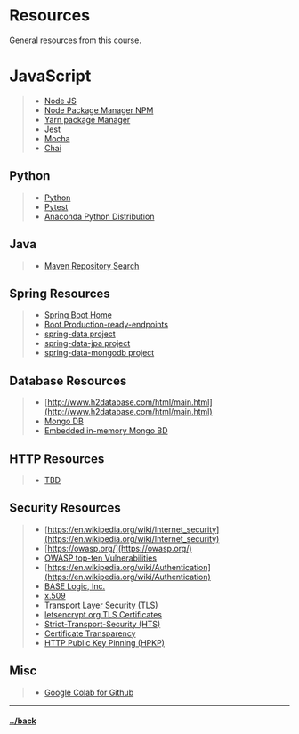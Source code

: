 # Resources
General resources from this course.


# JavaScript
> * [Node JS](https://nodejs.org)
> * [Node Package Manager NPM](https://www.npmjs.com/)
> * [Yarn package Manager](https://yarnpkg.com/)
> * [Jest](https://jestjs.io/)
> * [Mocha](https://mochajs.org/)
> * [Chai](https://www.chaijs.com/)


## Python
> * [Python](https://python.org)
> * [Pytest](https://pytest.org)
> * [Anaconda Python Distribution](https://anaconda.org/)



## Java
> * [Maven Repository Search](https://mvnrepository.com/artifact/org.junit.jupiter/junit-jupiter-api)


## Spring Resources
> * [Spring Boot Home](https://spring.io/projects/spring-boot)
> * [Boot Production-ready-endpoints](https://docs.spring.io/spring-boot/docs/current/reference/html/production-ready-features.html#production-ready-endpoints)
> * [spring-data project](https://spring.io/projects/spring-data)
> * [spring-data-jpa project](https://spring.io/projects/spring-data-jpa)
> * [spring-data-mongodb project](https://spring.io/projects/spring-data-mongodb)


## Database Resources
> * [http://www.h2database.com/html/main.html](http://www.h2database.com/html/main.html)
> * [Mongo DB](https://www.mongodb.com/)
> * [Embedded in-memory Mongo BD](https://github.com/flapdoodle-oss/de.flapdoodle.embed.mongo)


## HTTP Resources
> * [TBD](https://TBD.org)


## Security Resources
> * [https://en.wikipedia.org/wiki/Internet_security](https://en.wikipedia.org/wiki/Internet_security)
> * [https://owasp.org/](https://owasp.org/)
> * [OWASP top-ten Vulnerabilities](https://owasp.org/www-project-top-ten/)
> * [https://en.wikipedia.org/wiki/Authentication](https://en.wikipedia.org/wiki/Authentication)
> * [BASE Logic, Inc.](https://baselogic.io)
> * [x.509](https://en.wikipedia.org/wiki/X.509)
> * [Transport Layer Security (TLS)](https://en.wikipedia.org/wiki/Transport_Layer_Security)
> * [letsencrypt.org TLS Certificates](https://letsencrypt.org/getting-started/)
> * [Strict-Transport-Security (HTS)](https://developer.mozilla.org/en-US/docs/Web/HTTP/Headers/Strict-Transport-Security)
> * [Certificate Transparency](https://developer.mozilla.org/en-US/docs/Web/Security/Certificate_Transparency)
> * [HTTP Public Key Pinning (HPKP)](https://developer.mozilla.org/en-US/docs/Web/HTTP/Public_Key_Pinning)


## Misc
> * [Google Colab for Github](https://colab.research.google.com/github/)


---

#### [../back](../README.md)
